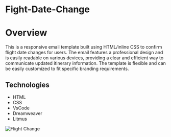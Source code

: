 # Fight-Date-Change

<h1>Overview</h1>

<p>This is a responsive email template built using HTML/inline CSS to confirm flight date changes for users. The email features a professional design and is easily readable on various devices, providing a clear and efficient way to communicate updated itinerary information. The template is flexible and can be easily customized to fit specific branding requirements.</p>

<h2>Technologies</h2>
<ul>
<li>HTML</li>
<li>CSS</li>
<li>VsCode</li>
<li>Dreamweaver</li>
<li>Litmus</li>
</ul>

![Flight Change](https://i.imgur.com/WlT9IUQ.png)
